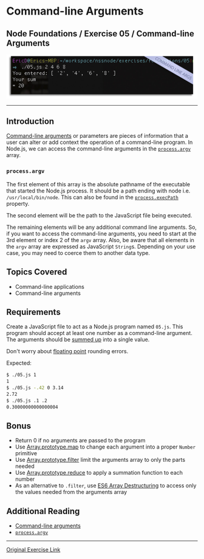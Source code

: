 # Command-line Arguments
## Node Foundations / Exercise 05 / Command-line Arguments


![Command-line Arguments](comLineArgsScrn.jpg?raw=true "Command-line Arguments Screenshot")
***

## Introduction

[Command-line arguments][args] or parameters are pieces of information that a
user can alter or add context the operation of a command-line program.
In Node.js, we can access the command-line arguments in the
[`process.argv`][argv] array.

### `process.argv`

The first element of this array is the absolute pathname of the executable that
started the Node.js process. It should be a path ending with node i.e.
`/usr/local/bin/node`. This can also be found in the
[`process.execPath`][execpath] property.

The second element will be the path to the JavaScript file being executed.

The remaining elements will be any additional command line arguments. So, if you
want to access the command-line arguments, you need to start at the 3rd element
or index 2 of the `argv` array. Also, be aware that all elements in the `argv`
array are expressed as JavaScript `String`s. Depending on your use case, you may
need to coerce them to another data type.

## Topics Covered

-   Command-line applications
-   Command-line arguments

## Requirements

Create a JavaScript file to act as a Node.js program named `05.js`. This program
should accept at least one number as a command-line argument. The arguments
should be [summed up][sum] into a single value.

Don't worry about [floating point][floats] rounding errors.

Expected:

```bash
$ ./05.js 1
1
$ ./05.js -.42 0 3.14
2.72
$ ./05.js .1 .2
0.30000000000000004
```

## Bonus

-   Return 0 if no arguments are passed to the program
-   Use [Array.prototype.map][map] to change each argument into
    a proper `Number` primitive
-   Use [Array.prototype.filter][filter] limit the arguments
    array to only the parts needed
-   Use [Array.prototype.reduce][reduce] to apply a summation
    function to each number
-   As an alternative to `.filter`, use
    [ES6 Array Destructuring][array_dest] to access only the
    values needed from the arguments array

## Additional Reading

-   [Command-line arguments][args]
-   [`process.argv`][argv]

[args]: https://en.wikipedia.org/wiki/Command-line_interface#Arguments
[argv]: https://nodejs.org/docs/latest/api/process.html#process_process_argv
[array_dest]: https://developer.mozilla.org/en-US/docs/Web/JavaScript/Reference/Operators/Destructuring_assignment#Array_destructuring
[execpath]: https://nodejs.org/docs/latest/api/process.html#process_process_execpath
[filter]: https://developer.mozilla.org/en-US/docs/Web/JavaScript/Reference/Global_Objects/Array/filter
[floats]: https://en.wikipedia.org/wiki/Floating_point
[map]: https://developer.mozilla.org/en-US/docs/Web/JavaScript/Reference/Global_Objects/Array/map
[reduce]: https://developer.mozilla.org/en-US/docs/Web/JavaScript/Reference/Global_Objects/Array/Reduce
[sum]: https://en.wikipedia.org/wiki/Summation


***
[Original Exercise Link](https://github.com/nashville-software-school/node-milestones/blob/master/01-foundations/exercises/05-command_arguments.md)
